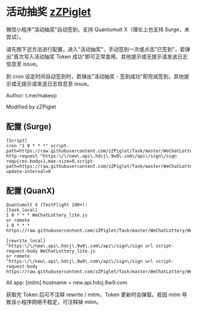 # 活动抽奖 [zZPiglet](https://github.com/zZPiglet/Task/tree/master/WeChatLottery)

微信小程序"活动抽奖"自动签到，支持 Quantumult X（理论上也支持 Surge，未尝试）。

请先按下述方法进行配置，进入"活动抽奖"，手动签到一次或点击"已签到"，若弹出"首次写入活动抽奖 Token 成功"即可正常食用，其他提示或无提示请发送日志信息至 issue。

到 cron 设定时间自动签到时，若弹出"活动抽奖 - 签到成功"即完成签到，其他提示或无提示请发送日志信息至 issue。

Author: t.me/makexp

Modified by zZPiglet

## 配置 (Surge)

```properties
[Script]
cron "1 0 * * *" script-path=https://raw.githubusercontent.com/zZPiglet/Task/master/WeChatLottery/WeChatLottery_lite.js
http-request ^https:\/\/new\.api\.hdcj\.9w9\.com\/api\/sign\/sign requires-body=1,max-size=0,script-path=https://raw.githubusercontent.com/zZPiglet/Task/master/WeChatLottery/WeChatLottery_lite.js,script-update-interval=0

```
## 配置 (QuanX)

```properties
Quantumult X (TestFlight 190+):
[task_local]
1 0 * * * WeChatLottery_lite.js
or remote
1 0 * * * https://raw.githubusercontent.com/zZPiglet/Task/master/WeChatLottery/WeChatLottery_lite.js

[rewrite_local]
^https:\/\/new\.api\.hdcj\.9w9\.com\/api\/sign\/sign url script-request-body WeChatLottery_lite.js
or remote
^https:\/\/new\.api\.hdcj\.9w9\.com\/api\/sign\/sign url script-request-body https://raw.githubusercontent.com/zZPiglet/Task/master/WeChatLottery/WeChatLottery_lite.js

```
All app:
[mitm]
hostname = new.api.hdcj.9w9.com

获取完 Token 后可不注释 rewrite / mitm，Token 更新时会弹窗。若因 mitm 导致该小程序网络不稳定，可注释掉 mtim。
